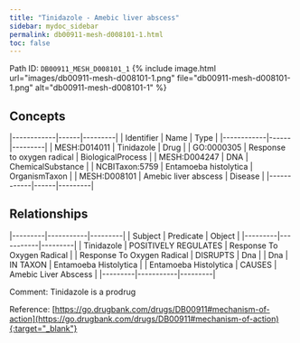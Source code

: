 ```yaml
---
title: "Tinidazole - Amebic liver abscess"
sidebar: mydoc_sidebar
permalink: db00911-mesh-d008101-1.html
toc: false 
---
```



Path ID: `DB00911_MESH_D008101_1`
{% include image.html url="images/db00911-mesh-d008101-1.png" file="db00911-mesh-d008101-1.png" alt="db00911-mesh-d008101-1" %}

## Concepts

|------------|------|---------|
| Identifier | Name | Type    |
|------------|------|---------|
| MESH:D014011 | Tinidazole | Drug |
| GO:0000305 | Response to oxygen radical | BiologicalProcess |
| MESH:D004247 | DNA | ChemicalSubstance |
| NCBITaxon:5759 | Entamoeba histolytica | OrganismTaxon |
| MESH:D008101 | Amebic liver abscess | Disease |
|------------|------|---------|

## Relationships

|---------|-----------|---------|
| Subject | Predicate | Object  |
|---------|-----------|---------|
| Tinidazole | POSITIVELY REGULATES | Response To Oxygen Radical |
| Response To Oxygen Radical | DISRUPTS | Dna |
| Dna | IN TAXON | Entamoeba Histolytica |
| Entamoeba Histolytica | CAUSES | Amebic Liver Abscess |
|---------|-----------|---------|

Comment: Tinidazole is a prodrug

Reference: [https://go.drugbank.com/drugs/DB00911#mechanism-of-action](https://go.drugbank.com/drugs/DB00911#mechanism-of-action){:target="_blank"}